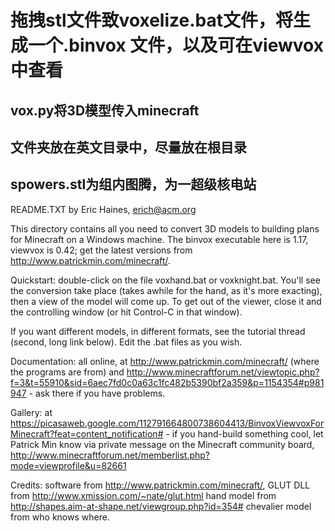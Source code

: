 # 拖拽stl文件致voxelize.bat文件，将生成一个.binvox 文件，以及可在viewvox 中查看
## vox.py将3D模型传入minecraft
## 文件夹放在英文目录中，尽量放在根目录
## spowers.stl为组内图腾，为一超级核电站








README.TXT by Eric Haines, erich@acm.org

This directory contains all you need to convert 3D models to building plans for Minecraft on a Windows machine. The binvox executable here is 1.17, viewvox is 0.42; get the latest versions from http://www.patrickmin.com/minecraft/.

Quickstart: double-click on the file voxhand.bat or voxknight.bat. You'll see the conversion take place (takes awhile for the hand, as it's more exacting), then a view of the model will come up. To get out of the viewer, close it and the controlling window (or hit Control-C in that window).

If you want different models, in different formats, see the tutorial thread (second, long link below). Edit the .bat files as you wish.

Documentation: all online, at http://www.patrickmin.com/minecraft/ (where the programs are from) and http://www.minecraftforum.net/viewtopic.php?f=3&t=55910&sid=6aec7fd0c0a63c1fc482b5390bf2a359&p=1154354#p981947 - ask there if you have problems.

Gallery: at https://picasaweb.google.com/112791664800738604413/BinvoxViewvoxForMinecraft?feat=content_notification# - if you hand-build something cool, let Patrick Min know via private message on the Minecraft community board, http://www.minecraftforum.net/memberlist.php?mode=viewprofile&u=82661

Credits: software from http://www.patrickmin.com/minecraft/, GLUT DLL from http://www.xmission.com/~nate/glut.html
hand model from http://shapes.aim-at-shape.net/viewgroup.php?id=354#
chevalier model from who knows where.
